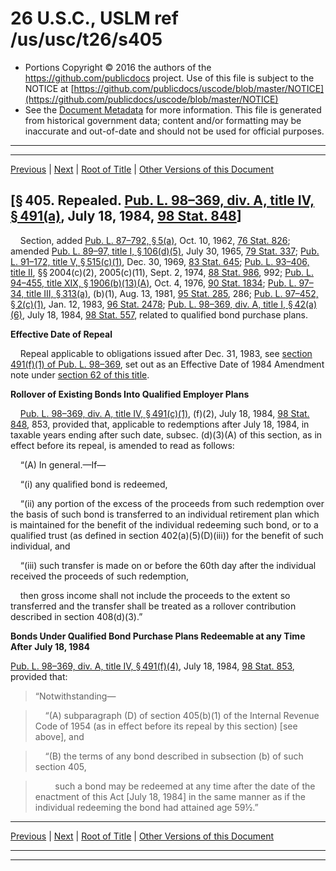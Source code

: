 ---
---

# 26 U.S.C., USLM ref /us/usc/t26/s405

* Portions Copyright © 2016 the authors of the https://github.com/publicdocs project.
  Use of this file is subject to the NOTICE at [https://github.com/publicdocs/uscode/blob/master/NOTICE](https://github.com/publicdocs/uscode/blob/master/NOTICE)
* See the [Document Metadata](././../../../../../../../..//README.md) for more information.
  This file is generated from historical government data; content and/or formatting may be inaccurate and out-of-date and should not be used for official purposes.

----------
----------

[Previous](./../../../../../../../..//us/usc/t26/stA/ch1/schD/ptI/sptA/m__us_usc_t26_s404A.md) | [Next](./../../../../../../../..//us/usc/t26/stA/ch1/schD/ptI/sptA/m__us_usc_t26_s406.md) | [Root of Title](./../../../../../../../../) | [Other Versions of this Document](https://publicdocs.github.io/go/links?ns=uslm&ref=%2Fus%2Fusc%2Ft26%2Fs405)

## \[§ 405. Repealed. [Pub. L. 98–369, div. A, title IV, § 491(a)][/us/pl/98/369/s491/a], July 18, 1984, [98 Stat. 848][/us/stat/98/848]\]

    Section, added [Pub. L. 87–792, § 5(a)][/us/pl/87/792/s5/a], Oct. 10, 1962, [76 Stat. 826][/us/stat/76/826]; amended [Pub. L. 89–97, title I, § 106(d)(5)][/us/pl/89/97/s106/d/5], July 30, 1965, [79 Stat. 337][/us/stat/79/337]; [Pub. L. 91–172, title V, § 515(c)(1)][/us/pl/91/172/s515/c/1], Dec. 30, 1969, [83 Stat. 645][/us/stat/83/645]; [Pub. L. 93–406, title II][/us/pl/93/406], §§ 2004(c)(2), 2005(c)(11), Sept. 2, 1974, [88 Stat. 986][/us/stat/88/986], 992; [Pub. L. 94–455, title XIX, § 1906(b)(13)(A)][/us/pl/94/455/s1906/b/13/A], Oct. 4, 1976, [90 Stat. 1834][/us/stat/90/1834]; [Pub. L. 97–34, title III, § 313(a)][/us/pl/97/34/s313/a], (b)(1), Aug. 13, 1981, [95 Stat. 285][/us/stat/95/285], 286; [Pub. L. 97–452, § 2(c)(1)][/us/pl/97/452/s2/c/1], Jan. 12, 1983, [96 Stat. 2478][/us/stat/96/2478]; [Pub. L. 98–369, div. A, title I, § 42(a)(6)][/us/pl/98/369/s42/a/6], July 18, 1984, [98 Stat. 557][/us/stat/98/557], related to qualified bond purchase plans.

 __Effective Date of Repeal__ 

    Repeal applicable to obligations issued after Dec. 31, 1983, see [section 491(f)(1) of Pub. L. 98–369][/us/pl/98/369/s491/f/1], set out as an Effective Date of 1984 Amendment note under [section 62 of this title][/us/usc/t26/s62].

 __Rollover of Existing Bonds Into Qualified Employer Plans__ 

    [Pub. L. 98–369, div. A, title IV, § 491(c)(1)][/us/pl/98/369/s491/c/1], (f)(2), July 18, 1984, [98 Stat. 848][/us/stat/98/848], 853, provided that, applicable to redemptions after July 18, 1984, in taxable years ending after such date, subsec. (d)(3)(A) of this section, as in effect before its repeal, is amended to read as follows:

    “(A) In general.—If—

    “(i) any qualified bond is redeemed,

    “(ii) any portion of the excess of the proceeds from such redemption over the basis of such bond is transferred to an individual retirement plan which is maintained for the benefit of the individual redeeming such bond, or to a qualified trust (as defined in section 402(a)(5)(D)(iii)) for the benefit of such individual, and

    “(iii) such transfer is made on or before the 60th day after the individual received the proceeds of such redemption,

    then gross income shall not include the proceeds to the extent so transferred and the transfer shall be treated as a rollover contribution described in section 408(d)(3).”

 __Bonds Under Qualified Bond Purchase Plans Redeemable at any Time After__  __July 18, 1984__ 

[Pub. L. 98–369, div. A, title IV, § 491(f)(4)][/us/pl/98/369/s491/f/4], July 18, 1984, [98 Stat. 853][/us/stat/98/853], provided that: 

> “Notwithstanding—

>     “(A) subparagraph (D) of section 405(b)(1) of the Internal Revenue Code of 1954 (as in effect before its repeal by this section) \[see above\], and

>     “(B) the terms of any bond described in subsection (b) of such section 405,

>         such a bond may be redeemed at any time after the date of the enactment of this Act \[July 18, 1984\] in the same manner as if the individual redeeming the bond had attained age 59½.”

----------

[Previous](./../../../../../../../..//us/usc/t26/stA/ch1/schD/ptI/sptA/m__us_usc_t26_s404A.md) | [Next](./../../../../../../../..//us/usc/t26/stA/ch1/schD/ptI/sptA/m__us_usc_t26_s406.md) | [Root of Title](./../../../../../../../../) | [Other Versions of this Document](https://publicdocs.github.io/go/links?ns=uslm&ref=%2Fus%2Fusc%2Ft26%2Fs405)

----------
----------

[/us/pl/98/369/s491/a]: https://publicdocs.github.io/go/links?ns=uslm&ref=%2Fus%2Fpl%2F98%2F369%2Fs491%2Fa
[/us/stat/98/848]: https://publicdocs.github.io/go/links?ns=uslm&ref=%2Fus%2Fstat%2F98%2F848
[/us/pl/87/792/s5/a]: https://publicdocs.github.io/go/links?ns=uslm&ref=%2Fus%2Fpl%2F87%2F792%2Fs5%2Fa
[/us/stat/76/826]: https://publicdocs.github.io/go/links?ns=uslm&ref=%2Fus%2Fstat%2F76%2F826
[/us/pl/89/97/s106/d/5]: https://publicdocs.github.io/go/links?ns=uslm&ref=%2Fus%2Fpl%2F89%2F97%2Fs106%2Fd%2F5
[/us/stat/79/337]: https://publicdocs.github.io/go/links?ns=uslm&ref=%2Fus%2Fstat%2F79%2F337
[/us/pl/91/172/s515/c/1]: https://publicdocs.github.io/go/links?ns=uslm&ref=%2Fus%2Fpl%2F91%2F172%2Fs515%2Fc%2F1
[/us/stat/83/645]: https://publicdocs.github.io/go/links?ns=uslm&ref=%2Fus%2Fstat%2F83%2F645
[/us/pl/93/406]: https://publicdocs.github.io/go/links?ns=uslm&ref=%2Fus%2Fpl%2F93%2F406
[/us/stat/88/986]: https://publicdocs.github.io/go/links?ns=uslm&ref=%2Fus%2Fstat%2F88%2F986
[/us/pl/94/455/s1906/b/13/A]: https://publicdocs.github.io/go/links?ns=uslm&ref=%2Fus%2Fpl%2F94%2F455%2Fs1906%2Fb%2F13%2FA
[/us/stat/90/1834]: https://publicdocs.github.io/go/links?ns=uslm&ref=%2Fus%2Fstat%2F90%2F1834
[/us/pl/97/34/s313/a]: https://publicdocs.github.io/go/links?ns=uslm&ref=%2Fus%2Fpl%2F97%2F34%2Fs313%2Fa
[/us/stat/95/285]: https://publicdocs.github.io/go/links?ns=uslm&ref=%2Fus%2Fstat%2F95%2F285
[/us/pl/97/452/s2/c/1]: https://publicdocs.github.io/go/links?ns=uslm&ref=%2Fus%2Fpl%2F97%2F452%2Fs2%2Fc%2F1
[/us/stat/96/2478]: https://publicdocs.github.io/go/links?ns=uslm&ref=%2Fus%2Fstat%2F96%2F2478
[/us/pl/98/369/s42/a/6]: https://publicdocs.github.io/go/links?ns=uslm&ref=%2Fus%2Fpl%2F98%2F369%2Fs42%2Fa%2F6
[/us/stat/98/557]: https://publicdocs.github.io/go/links?ns=uslm&ref=%2Fus%2Fstat%2F98%2F557
[/us/pl/98/369/s491/f/1]: https://publicdocs.github.io/go/links?ns=uslm&ref=%2Fus%2Fpl%2F98%2F369%2Fs491%2Ff%2F1
[/us/usc/t26/s62]: https://publicdocs.github.io/go/links?ns=uslm&ref=%2Fus%2Fusc%2Ft26%2Fs62
[/us/pl/98/369/s491/c/1]: https://publicdocs.github.io/go/links?ns=uslm&ref=%2Fus%2Fpl%2F98%2F369%2Fs491%2Fc%2F1
[/us/stat/98/848]: https://publicdocs.github.io/go/links?ns=uslm&ref=%2Fus%2Fstat%2F98%2F848
[/us/pl/98/369/s491/f/4]: https://publicdocs.github.io/go/links?ns=uslm&ref=%2Fus%2Fpl%2F98%2F369%2Fs491%2Ff%2F4
[/us/stat/98/853]: https://publicdocs.github.io/go/links?ns=uslm&ref=%2Fus%2Fstat%2F98%2F853


